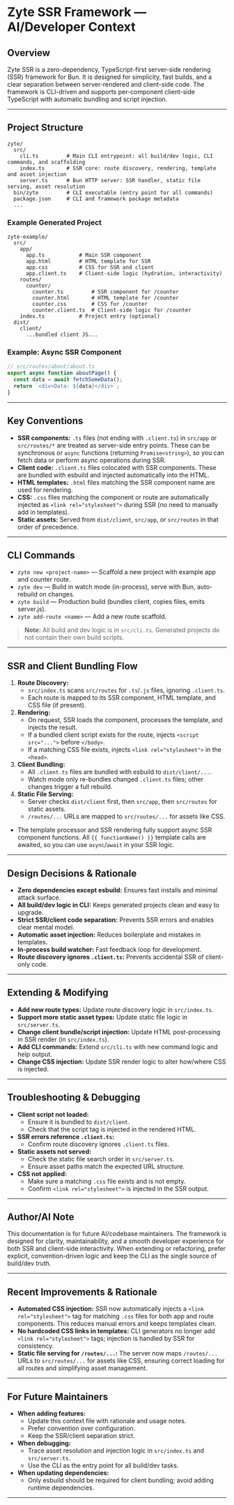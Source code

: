 # Zyte SSR Framework — AI/Developer Context

## Overview
Zyte SSR is a zero-dependency, TypeScript-first server-side rendering (SSR) framework for Bun. It is designed for simplicity, fast builds, and a clear separation between server-rendered and client-side code. The framework is CLI-driven and supports per-component client-side TypeScript with automatic bundling and script injection.

---

## Project Structure
```
zyte/
  src/
    cli.ts         # Main CLI entrypoint: all build/dev logic, CLI commands, and scaffolding
    index.ts       # SSR core: route discovery, rendering, template and asset injection
    server.ts      # Bun HTTP server: SSR handler, static file serving, asset resolution
  bin/zyte         # CLI executable (entry point for all commands)
  package.json     # CLI and framework package metadata
  ...
```

### Example Generated Project
```
zyte-example/
  src/
    app/
      app.ts           # Main SSR component
      app.html         # HTML template for SSR
      app.css          # CSS for SSR and client
      app.client.ts    # Client-side logic (hydration, interactivity)
    routes/
      counter/
        counter.ts         # SSR component for /counter
        counter.html       # HTML template for /counter
        counter.css        # CSS for /counter
        counter.client.ts  # Client-side logic for /counter
    index.ts           # Project entry (optional)
  dist/
    client/
      ...bundled client JS...
```

### Example: Async SSR Component
```ts
// src/routes/about/about.ts
export async function aboutPage() {
  const data = await fetchSomeData();
  return `<div>Data: ${data}</div>`;
}
```

---

## Key Conventions
- **SSR components:** `.ts` files (not ending with `.client.ts`) in `src/app` or `src/routes/*` are treated as server-side entry points. These can be synchronous or `async` functions (returning `Promise<string>`), so you can fetch data or perform async operations during SSR.
- **Client code:** `.client.ts` files colocated with SSR components. These are bundled with esbuild and injected automatically into the HTML.
- **HTML templates:** `.html` files matching the SSR component name are used for rendering.
- **CSS:** `.css` files matching the component or route are automatically injected as `<link rel="stylesheet">` during SSR (no need to manually add in templates).
- **Static assets:** Served from `dist/client`, `src/app`, or `src/routes` in that order of precedence.

---

## CLI Commands
- `zyte new <project-name>` — Scaffold a new project with example app and counter route.
- `zyte dev` — Build in watch mode (in-process), serve with Bun, auto-rebuild on changes.
- `zyte build` — Production build (bundles client, copies files, emits server.js).
- `zyte add-route <name>` — Add a new route scaffold.

> **Note:** All build and dev logic is in `src/cli.ts`. Generated projects do not contain their own build scripts.

---

## SSR and Client Bundling Flow
1. **Route Discovery:**
   - `src/index.ts` scans `src/routes` for `.ts`/`.js` files, ignoring `.client.ts`.
   - Each route is mapped to its SSR component, HTML template, and CSS file (if present).
2. **Rendering:**
   - On request, SSR loads the component, processes the template, and injects the result.
   - If a bundled client script exists for the route, injects `<script src="...">` before `</body>`.
   - If a matching CSS file exists, injects `<link rel="stylesheet">` in the `<head>`.
3. **Client Bundling:**
   - All `.client.ts` files are bundled with esbuild to `dist/client/...`.
   - Watch mode only re-bundles changed `.client.ts` files; other changes trigger a full rebuild.
4. **Static File Serving:**
   - Server checks `dist/client` first, then `src/app`, then `src/routes` for static assets.
   - `/routes/...` URLs are mapped to `src/routes/...` for assets like CSS.

* The template processor and SSR rendering fully support async SSR component functions. All `{{ functionName() }}` template calls are awaited, so you can use `async`/`await` in your SSR logic.

---

## Design Decisions & Rationale
- **Zero dependencies except esbuild:** Ensures fast installs and minimal attack surface.
- **All build/dev logic in CLI:** Keeps generated projects clean and easy to upgrade.
- **Strict SSR/client code separation:** Prevents SSR errors and enables clear mental model.
- **Automatic asset injection:** Reduces boilerplate and mistakes in templates.
- **In-process build watcher:** Fast feedback loop for development.
- **Route discovery ignores `.client.ts`:** Prevents accidental SSR of client-only code.

---

## Extending & Modifying
- **Add new route types:** Update route discovery logic in `src/index.ts`.
- **Support more static asset types:** Update static file logic in `src/server.ts`.
- **Change client bundle/script injection:** Update HTML post-processing in SSR render (in `src/index.ts`).
- **Add CLI commands:** Extend `src/cli.ts` with new command logic and help output.
- **Change CSS injection:** Update SSR render logic to alter how/where CSS is injected.

---

## Troubleshooting & Debugging
- **Client script not loaded:**
  - Ensure it is bundled to `dist/client`.
  - Check that the script tag is injected in the rendered HTML.
- **SSR errors reference `.client.ts`:**
  - Confirm route discovery ignores `.client.ts` files.
- **Static assets not served:**
  - Check the static file search order in `src/server.ts`.
  - Ensure asset paths match the expected URL structure.
- **CSS not applied:**
  - Make sure a matching `.css` file exists and is not empty.
  - Confirm `<link rel="stylesheet">` is injected in the SSR output.

---

## Author/AI Note
This documentation is for future AI/codebase maintainers. The framework is designed for clarity, maintainability, and a smooth developer experience for both SSR and client-side interactivity. When extending or refactoring, prefer explicit, convention-driven logic and keep the CLI as the single source of build/dev truth.

---

## Recent Improvements & Rationale
- **Automated CSS injection:** SSR now automatically injects a `<link rel="stylesheet">` tag for matching `.css` files for both app and route components. This reduces manual errors and keeps templates clean.
- **No hardcoded CSS links in templates:** CLI generators no longer add `<link rel="stylesheet">` tags; injection is handled by SSR for consistency.
- **Static file serving for `/routes/...`:** The server now maps `/routes/...` URLs to `src/routes/...` for assets like CSS, ensuring correct loading for all routes and simplifying asset management.

---

## For Future Maintainers
- **When adding features:**
  - Update this context file with rationale and usage notes.
  - Prefer convention over configuration.
  - Keep the SSR/client separation strict.
- **When debugging:**
  - Trace asset resolution and injection logic in `src/index.ts` and `src/server.ts`.
  - Use the CLI as the entry point for all build/dev tasks.
- **When updating dependencies:**
  - Only esbuild should be required for client bundling; avoid adding runtime dependencies.

--- 